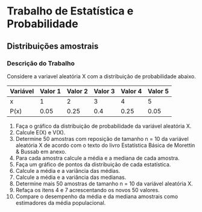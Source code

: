 # Trabalho de Estatística e Probabilidade
## Distribuições amostrais
### Descrição do Trabalho

Considere a variavel aleatória X com a distribuição de probabilidade abaixo.

|Variável|Valor 1|Valor 2|Valor 3|Valor 4|Valor 5|
|-|-|-|-|-|-|
|x|1|2|3|4|5|
|P(x)|0.05|0.25|0.4|0.25|0.05|

1. Faça o gráfico da distribuição de probabilidade da variável aleatória X.
2. Calcule E(X) e V(X).
3. Determine 50 amostras com reposição de tamanho n = 10 da variável aleatória X de acordo com o texto do livro Estatística Básica de Morettin & Bussab em anexo.
4. Para cada amostra calcule a média e a mediana de cada amostra.
5. Faça um gráfico de pontos da distribuição de cada estatística.
6. Calcule a média e a variância das médias.
7. Calcule a média e a variância das medianas.
8. Determine mais 50 amostras de tamanho n = 10 da variável aleatória X.
9. Refaça os itens 4 e 7 acrescentando os novos 50 valores.
10. Compare o desempenho da média e da mediana amostrais como estimadores da média populacional.